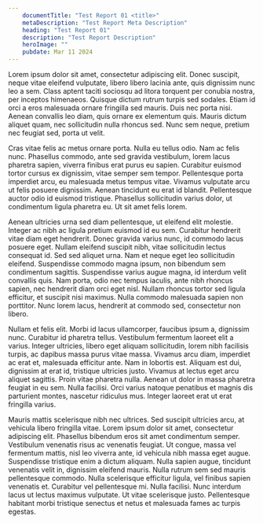 ```yaml
---
    documentTitle: "Test Report 01 <title>"
    metaDescription: "Test Report Meta Description"
    heading: "Test Report 01"
    description: "Test Report Description"
    heroImage: ""
    pubdate: Mar 11 2024
---
```


Lorem ipsum dolor sit amet, consectetur adipiscing elit. Donec suscipit, neque vitae eleifend vulputate, libero libero lacinia ante, quis dignissim nunc leo a sem. Class aptent taciti sociosqu ad litora torquent per conubia nostra, per inceptos himenaeos. Quisque dictum rutrum turpis sed sodales. Etiam id orci a eros malesuada ornare fringilla sed mauris. Duis nec porta nisi. Aenean convallis leo diam, quis ornare ex elementum quis. Mauris dictum aliquet quam, nec sollicitudin nulla rhoncus sed. Nunc sem neque, pretium nec feugiat sed, porta ut velit.

Cras vitae felis ac metus ornare porta. Nulla eu tellus odio. Nam ac felis nunc. Phasellus commodo, ante sed gravida vestibulum, lorem lacus pharetra sapien, viverra finibus erat purus eu sapien. Curabitur euismod tortor cursus ex dignissim, vitae semper sem tempor. Pellentesque porta imperdiet arcu, eu malesuada metus tempus vitae. Vivamus vulputate arcu ut felis posuere dignissim. Aenean tincidunt eu erat id blandit. Pellentesque auctor odio id euismod tristique. Phasellus sollicitudin varius dolor, ut condimentum ligula pharetra eu. Ut sit amet felis lorem.

Aenean ultricies urna sed diam pellentesque, ut eleifend elit molestie. Integer ac nibh ac ligula pretium euismod id eu sem. Curabitur hendrerit vitae diam eget hendrerit. Donec gravida varius nunc, id commodo lacus posuere eget. Nullam eleifend suscipit nibh, vitae sollicitudin lectus consequat id. Sed sed aliquet urna. Nam et neque eget leo sollicitudin eleifend. Suspendisse commodo magna ipsum, non bibendum sem condimentum sagittis. Suspendisse varius augue magna, id interdum velit convallis quis. Nam porta, odio nec tempus iaculis, ante nibh rhoncus sapien, nec hendrerit diam orci eget nisl. Nullam rhoncus tortor sed ligula efficitur, et suscipit nisi maximus. Nulla commodo malesuada sapien non porttitor. Nunc lorem lacus, hendrerit at commodo sed, consectetur non libero.

Nullam et felis elit. Morbi id lacus ullamcorper, faucibus ipsum a, dignissim nunc. Curabitur id pharetra tellus. Vestibulum fermentum laoreet elit a varius. Integer ultricies, libero eget aliquam sollicitudin, lorem nibh facilisis turpis, ac dapibus massa purus vitae massa. Vivamus arcu diam, imperdiet ac erat et, malesuada efficitur ante. Nam in lobortis est. Aliquam est dui, dignissim at erat id, tristique ultricies justo. Vivamus at lectus eget arcu aliquet sagittis. Proin vitae pharetra nulla. Aenean ut dolor in massa pharetra feugiat in eu sem. Nulla facilisi. Orci varius natoque penatibus et magnis dis parturient montes, nascetur ridiculus mus. Integer laoreet erat ut erat fringilla varius.

Mauris mattis scelerisque nibh nec ultrices. Sed suscipit ultricies arcu, at vehicula libero fringilla vitae. Lorem ipsum dolor sit amet, consectetur adipiscing elit. Phasellus bibendum eros sit amet condimentum semper. Vestibulum venenatis risus ac venenatis feugiat. Ut congue, massa vel fermentum mattis, nisl leo viverra ante, id vehicula nibh massa eget augue. Suspendisse tristique enim a dictum aliquam. Nulla sapien augue, tincidunt venenatis velit in, dignissim eleifend mauris. Nulla rutrum sem sed mauris pellentesque commodo. Nulla scelerisque efficitur ligula, vel finibus sapien venenatis et. Curabitur vel pellentesque mi. Nulla facilisi. Nunc interdum lacus ut lectus maximus vulputate. Ut vitae scelerisque justo. Pellentesque habitant morbi tristique senectus et netus et malesuada fames ac turpis egestas.